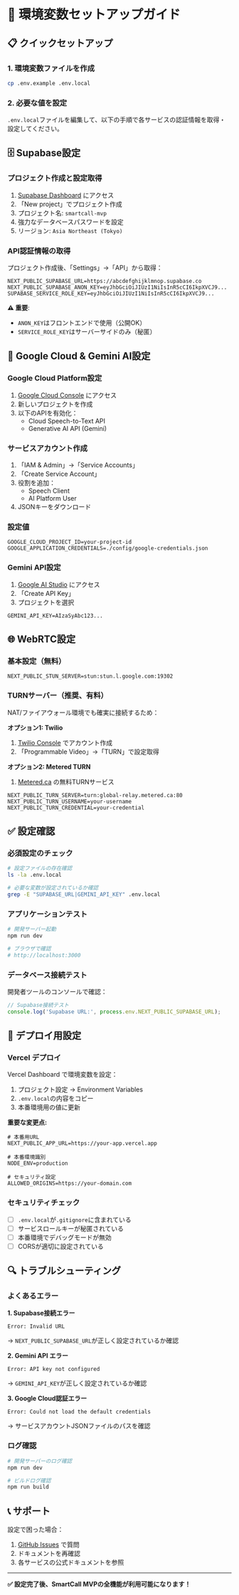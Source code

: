 # 🔧 環境変数セットアップガイド

## 📋 クイックセットアップ

### 1. 環境変数ファイルを作成

```bash
cp .env.example .env.local
```

### 2. 必要な値を設定

`.env.local`ファイルを編集して、以下の手順で各サービスの認証情報を取得・設定してください。

## 🗄️ Supabase設定

### プロジェクト作成と設定取得

1. [Supabase Dashboard](https://supabase.com/dashboard) にアクセス
2. 「New project」でプロジェクト作成
3. プロジェクト名: `smartcall-mvp`
4. 強力なデータベースパスワードを設定
5. リージョン: `Asia Northeast (Tokyo)`

### API認証情報の取得

プロジェクト作成後、「Settings」→「API」から取得：

```env
NEXT_PUBLIC_SUPABASE_URL=https://abcdefghijklmnop.supabase.co
NEXT_PUBLIC_SUPABASE_ANON_KEY=eyJhbGciOiJIUzI1NiIsInR5cCI6IkpXVCJ9...
SUPABASE_SERVICE_ROLE_KEY=eyJhbGciOiJIUzI1NiIsInR5cCI6IkpXVCJ9...
```

**⚠️ 重要**: 
- `ANON_KEY`はフロントエンドで使用（公開OK）
- `SERVICE_ROLE_KEY`はサーバーサイドのみ（秘匿）

## 🤖 Google Cloud & Gemini AI設定

### Google Cloud Platform設定

1. [Google Cloud Console](https://console.cloud.google.com/) にアクセス
2. 新しいプロジェクトを作成
3. 以下のAPIを有効化：
   - Cloud Speech-to-Text API
   - Generative AI API (Gemini)

### サービスアカウント作成

1. 「IAM & Admin」→「Service Accounts」
2. 「Create Service Account」
3. 役割を追加：
   - Speech Client
   - AI Platform User
4. JSONキーをダウンロード

### 設定値

```env
GOOGLE_CLOUD_PROJECT_ID=your-project-id
GOOGLE_APPLICATION_CREDENTIALS=./config/google-credentials.json
```

### Gemini API設定

1. [Google AI Studio](https://aistudio.google.com/app/apikey) にアクセス
2. 「Create API Key」
3. プロジェクトを選択

```env
GEMINI_API_KEY=AIzaSyAbc123...
```

## 🌐 WebRTC設定

### 基本設定（無料）

```env
NEXT_PUBLIC_STUN_SERVER=stun:stun.l.google.com:19302
```

### TURNサーバー（推奨、有料）

NAT/ファイアウォール環境でも確実に接続するため：

**オプション1: Twilio**
1. [Twilio Console](https://www.twilio.com/console) でアカウント作成
2. 「Programmable Video」→「TURN」で設定取得

**オプション2: Metered TURN**
1. [Metered.ca](https://www.metered.ca/tools/openrelay/) の無料TURNサービス

```env
NEXT_PUBLIC_TURN_SERVER=turn:global-relay.metered.ca:80
NEXT_PUBLIC_TURN_USERNAME=your-username
NEXT_PUBLIC_TURN_CREDENTIAL=your-credential
```

## ✅ 設定確認

### 必須設定のチェック

```bash
# 設定ファイルの存在確認
ls -la .env.local

# 必要な変数が設定されているか確認
grep -E "SUPABASE_URL|GEMINI_API_KEY" .env.local
```

### アプリケーションテスト

```bash
# 開発サーバー起動
npm run dev

# ブラウザで確認
# http://localhost:3000
```

### データベース接続テスト

開発者ツールのコンソールで確認：

```javascript
// Supabase接続テスト
console.log('Supabase URL:', process.env.NEXT_PUBLIC_SUPABASE_URL);
```

## 🚀 デプロイ用設定

### Vercel デプロイ

Vercel Dashboard で環境変数を設定：

1. プロジェクト設定 → Environment Variables
2. `.env.local`の内容をコピー
3. 本番環境用の値に更新

**重要な変更点:**

```env
# 本番用URL
NEXT_PUBLIC_APP_URL=https://your-app.vercel.app

# 本番環境識別
NODE_ENV=production

# セキュリティ設定
ALLOWED_ORIGINS=https://your-domain.com
```

### セキュリティチェック

- [ ] `.env.local`が`.gitignore`に含まれている
- [ ] サービスロールキーが秘匿されている  
- [ ] 本番環境でデバッグモードが無効
- [ ] CORSが適切に設定されている

## 🔍 トラブルシューティング

### よくあるエラー

**1. Supabase接続エラー**
```
Error: Invalid URL
```
→ `NEXT_PUBLIC_SUPABASE_URL`が正しく設定されているか確認

**2. Gemini API エラー**
```
Error: API key not configured
```
→ `GEMINI_API_KEY`が正しく設定されているか確認

**3. Google Cloud認証エラー**
```
Error: Could not load the default credentials
```
→ サービスアカウントJSONファイルのパスを確認

### ログ確認

```bash
# 開発サーバーのログ確認
npm run dev

# ビルドログ確認  
npm run build
```

## 📞 サポート

設定で困った場合：

1. [GitHub Issues](https://github.com/magiciincaidev/smartcall-mvp/issues) で質問
2. ドキュメントを再確認
3. 各サービスの公式ドキュメントを参照

---

**✅ 設定完了後、SmartCall MVPの全機能が利用可能になります！**